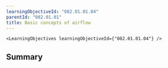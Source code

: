 ```yaml
---
learningObjectiveId: "082.01.01.04"
parentId: "082.01.01"
title: Basic concepts of airflow
---
```


```tsx eval
<LearningObjectives learningObjectiveId={"082.01.01.04"} />
```

## Summary
